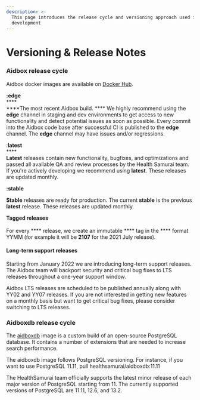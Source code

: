 ```yaml
---
description: >-
  This page introduces the release cycle and versioning approach used in Aidbox
  development
---
```


# Versioning & Release Notes

### Aidbox release cycle

Aidbox docker images are available on [Docker Hub](https://hub.docker.com/u/healthsamurai).&#x20;

**:edge**\
****\
****The most recent Aidbox build. **** We highly recommend using the **edge** channel in staging and dev environments to get access to new functionality and detect potential issues as soon as possible. Every commit into the Aidbox code base after successful CI is published to the **edge** channel. The **edge** channel may have issues and/or regressions.

:**latest**\
****\
**Latest** releases contain new functionality, bugfixes, and optimizations and passed all available QA and review processes by the Health Samurai team. If you're actively developing we recommend using **latest**. These releases are updated monthly.

**:stable**

**Stable** releases are ready for production. The current **stable** is the previous **latest** release. These releases are updated monthly.&#x20;

**Tagged releases**\
\
For every \*\*\*\* release, we create an immutable \*\*\*\* tag in the \*\*\*\* format YYMM (for example it will be **2107** for the 2021 July release).

#### Long-term support releases

Starting from January 2022 we are introducing long-term support releases. The Aidbox team will backport security and critical bug fixes to LTS releases throughout a one-year support window.

Aidbox LTS releases are scheduled to be published annually along with YY02 and YY07 releases. If you are not interested in getting new features on a monthly basis but want to get critical bug fixes, please consider switching to LTS releases.

### Aidboxdb release cycle

The [aidboxdb](https://hub.docker.com/r/healthsamurai/aidboxdb/tags?page=1\&ordering=last\_updated) image is a custom build of an open-source PostgreSQL database. It contains a number of extensions that are needed to increase search performance.

The aidboxdb image follows PostgreSQL versioning. For instance, if you want to use PostgreSQL 11.11, pull healthsamurai/aidboxdb:11.11

The HealthSamurai team officially supports the latest minor release of each major version of PostgreSQL starting from 11. The currently supported versions of PostgreSQL are 11.11, 12.6, and 13.2.
